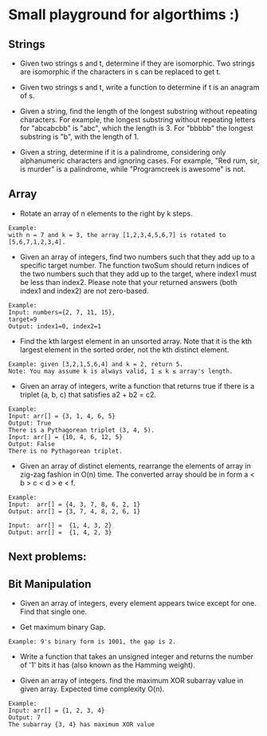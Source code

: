 # Small playground for algorthims :) 

## Strings
* Given two strings s and t, determine if they are isomorphic. Two strings are isomorphic if the characters in s can be replaced to get t.

* Given two strings s and t, write a function to determine if t is an anagram of s.<br>

* Given a string, find the length of the longest substring without repeating characters. For example, the longest substring without repeating letters for "abcabcbb" is "abc", which the length is 3. For "bbbbb" the longest substring is "b", with the length of 1.<br>

* Given a string, determine if it is a palindrome, considering only alphanumeric characters and ignoring cases. For example, "Red rum, sir, is murder" is a palindrome, while "Programcreek is awesome" is not.<br>

## Array
* Rotate an array of n elements to the right by k steps.
 ```
 Example:
 with n = 7 and k = 3, the array [1,2,3,4,5,6,7] is rotated to [5,6,7,1,2,3,4].
```
* Given an array of integers, find two numbers such that they add up to a specific target number. The function twoSum should return indices of the two numbers such that they add up to the target, where index1 must be less than index2. Please note that your returned answers (both index1 and index2) are not zero-based.<br> 
```
Example:
Input: numbers={2, 7, 11, 15}, 
target=9 
Output: index1=0, index2=1
```

* Find the kth largest element in an unsorted array. Note that it is the kth largest element in the sorted order, not the kth distinct element. 
```
Example: given [3,2,1,5,6,4] and k = 2, return 5. 
Note: You may assume k is always valid, 1 ≤ k ≤ array's length.
```
* Given an array of integers, write a function that returns true if there is a triplet (a, b, c) that satisfies a2 + b2 = c2.
```
Example:
Input: arr[] = {3, 1, 4, 6, 5}
Output: True
There is a Pythagorean triplet (3, 4, 5).
Input: arr[] = {10, 4, 6, 12, 5}
Output: False
There is no Pythagorean triplet.  
```

* Given an array of distinct elements, rearrange the elements of array in zig-zag fashion in O(n) time. The converted array should be in form a < b > c < d > e < f.
```
Example:
Input:  arr[] = {4, 3, 7, 8, 6, 2, 1}
Output: arr[] = {3, 7, 4, 8, 2, 6, 1}

Input:  arr[] =  {1, 4, 3, 2}
Output: arr[] =  {1, 4, 2, 3}
```
## Next problems:

## Bit Manipulation

* Given an array of integers, every element appears twice except for one. Find that single one.

* Get maximum binary Gap.
```
Example: 9's binary form is 1001, the gap is 2.
```
* Write a function that takes an unsigned integer and returns the number of '1' bits it has (also known as the Hamming weight).

* Given an array of integers. find the maximum XOR subarray value in given array. Expected time complexity O(n).
```
Example:
Input: arr[] = {1, 2, 3, 4}
Output: 7
The subarray {3, 4} has maximum XOR value
```